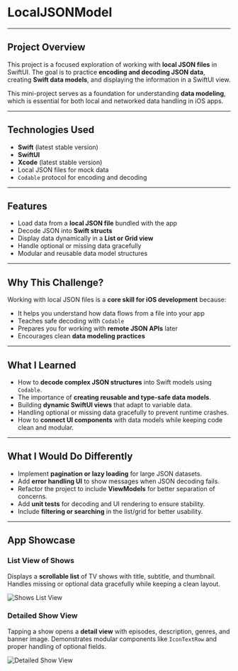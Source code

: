 # LocalJSONModel

---

## Project Overview

This project is a focused exploration of working with **local JSON files** in SwiftUI.
The goal is to practice **encoding and decoding JSON data**, creating **Swift data models**, and displaying the information in a SwiftUI view.

This mini-project serves as a foundation for understanding **data modeling**, which is essential for both local and networked data handling in iOS apps.

---

## Technologies Used

* **Swift** (latest stable version)
* **SwiftUI**
* **Xcode** (latest stable version)
* Local JSON files for mock data
* `Codable` protocol for encoding and decoding

---

## Features

* Load data from a **local JSON file** bundled with the app
* Decode JSON into **Swift structs**
* Display data dynamically in a **List or Grid view**
* Handle optional or missing data gracefully
* Modular and reusable data model structures

---

## Why This Challenge?

Working with local JSON files is a **core skill for iOS development** because:

* It helps you understand how data flows from a file into your app
* Teaches safe decoding with `Codable`
* Prepares you for working with **remote JSON APIs** later
* Encourages clean **data modeling practices**

---

## What I Learned

* How to **decode complex JSON structures** into Swift models using `Codable`.
* The importance of **creating reusable and type-safe data models**.
* Building **dynamic SwiftUI views** that adapt to variable data.
* Handling optional or missing data gracefully to prevent runtime crashes.
* How to **connect UI components** with data models while keeping code clean and modular.

---

## What I Would Do Differently

* Implement **pagination or lazy loading** for large JSON datasets.
* Add **error handling UI** to show messages when JSON decoding fails.
* Refactor the project to include **ViewModels** for better separation of concerns.
* Add **unit tests** for decoding and UI rendering to ensure stability.
* Include **filtering or searching** in the list/grid for better usability.

---

## App Showcase

### List View of Shows

Displays a **scrollable list** of TV shows with title, subtitle, and thumbnail.
Handles missing or optional data gracefully while keeping a clean layout.

![Shows List View](https://github.com/user-attachments/assets/3ab7d6a9-8fda-47d3-8ff0-20c62cfb0c05)

### Detailed Show View

Tapping a show opens a **detail view** with episodes, description, genres, and banner image.
Demonstrates modular components like `IconTextRow` and proper handling of optional fields.

![Detailed Show View](https://github.com/user-attachments/assets/07a39de9-6311-4f8c-a67e-082b9c658f4b)

